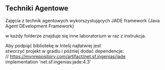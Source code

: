 ## Techniki Agentowe 
Zajęcia z technik agentowych wykorszystujących JADE framework (Java Agent DEvelopment Framework)

w każdy folderze znajduje się inne laboratorium w raz z instrukcja.

Aby podpiąć bibliotekę w Intelij najłatwiej jest<br> stworzyć projekt w gradlu i póżniej dodać dependencje:<br>
    // https://mvnrepository.com/artifact/net.sf.ingenias/jade<br>
    implementation 'net.sf.ingenias:jade:4.3'<br>
